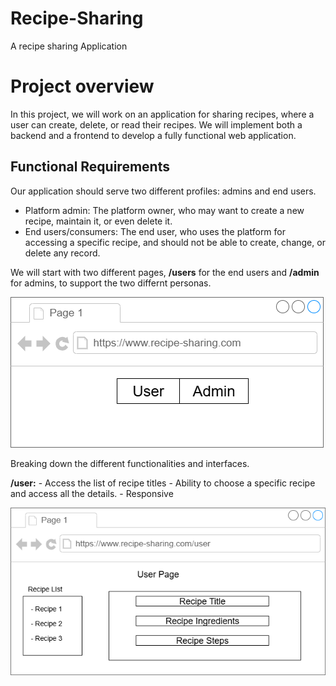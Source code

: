 # Recipe-Sharing
A recipe sharing Application

# Project overview
In this project, we will work on an application for sharing recipes, where a user can create, delete, or
read their recipes. We will implement both a backend and a frontend to develop a fully
functional web application.

## Functional Requirements
Our application should serve two different profiles: admins and end users.
 - Platform admin: The platform owner, who may want to create a new recipe, maintain it, or even delete it.
 - End users/consumers: The end user, who uses the platform for accessing a specific recipe, and should not be able to create, change, or delete any record.

 We will start with two different pages, **/users** for the end users and **/admin** for admins, to support the two differnt personas.

 ![Initial Page](images/initial.png)

 Breaking down the different functionalities and interfaces.

 **/user:**
    - Access the list of recipe titles
    - Ability to choose a specific recipe and access all the details.
    - Responsive

![User](images/user%20setup.drawio.png)